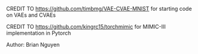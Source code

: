 CREDIT TO
https://github.com/timbmg/VAE-CVAE-MNIST
for starting code on VAEs and CVAEs

CREDIT TO
https://github.com/kingrc15/torchmimic
for MIMIC-III implementation in Pytorch

Author: Brian Nguyen
